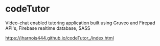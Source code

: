 # codeTutor
Video-chat enabled tutoring application built using Gruveo and Firepad API's, Firebase realtime database, SASS

https://jharnois444.github.io/codeTutor_/index.html
